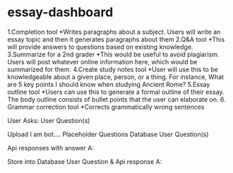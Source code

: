 # essay-dashboard
1.Completion tool
    *Writes paragraphs about a subject. Users will write an essay topic and then it generates paragraphs about them 
2.Q&A tool
    *This will provide answers to questions based on existing knowledge.
3.Summarize for a 2nd grader
    *This would be useful to avoid plagiarism. 
     Users will post whatever online information here, which would be summarized for them.
4.Create study notes tool
    *User will use this to be knowledgeable about a given place, person, or a thing.
    For instance, What are 5 key points I should 
    know when studying Ancient Rome?
5.Essay outline tool
    *Users can use this to generate a formal 
     outline of their essay. The body outline consists of bullet points that the user can elaborate on.
6. Grammar correction tool
    *Corrects grammatically wrong sentences

User Asks:
User Question(s)

Upload
I am bot….
Placeholder Questions
Database
User Question(s)

Api responses with answer
A:

Store into Database
User Question &
Api response
A:
